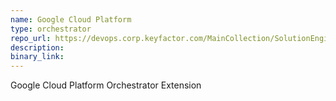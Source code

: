 ```yaml
---
name: Google Cloud Platform
type: orchestrator
repo_url: https://devops.corp.keyfactor.com/MainCollection/SolutionEngineering/_git/anygateway-godaddy
description: 
binary_link:
---
```


Google Cloud Platform Orchestrator Extension